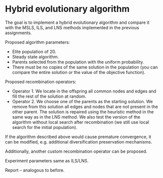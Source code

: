 # Hybrid evolutionary algorithm

The goal is to implement a hybrid evolutionary algorithm and compare it with the
MSLS, ILS, and LNS methods implemented in the previous assignments.

Proposed algorithm parameters:

- Elite population of 20.
- Steady state algorithm.
- Parents selected from the population with the uniform probability.
- There must be no copies of the same solution in the population (you can
  compare the entire solution or the value of the objective function).

Proposed recombination operators:

- Operator 1. We locate in the offspring all common nodes and edges and fill the
  rest of the solution at random.
- Operator 2. We choose one of the parents as the starting solution. We remove
  from this solution all edges and nodes that are not present in the other parent.
  The solution is repaired using the heuristic method in the same way as in the
  LNS method. We also test the version of the algorithm without local search after
  recombination (we still use local search for the initial population).

If the algorithm described above would cause premature convergence, it can be
modified, e.g. additional diversification preservation mechanisms.

Additionally, another custom recombination operator can be proposed.

Experiment parameters same as ILS/LNS.

Report – analogous to before.

